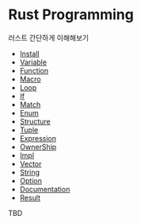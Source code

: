 # Rust Programming

러스트 간단하게 이해해보기

- [Install](./docs/install.md)
- [Variable](./docs/variable.md)
- [Function](./docs/function.md)
- [Macro](./docs/macro.md)
- [Loop](./docs/loop.md)
- [If](./docs/if.md)
- [Match](./docs/match.md)
- [Enum](./docs/enum.md)
- [Structure](./docs/structure.md)
- [Tuple](./docs/tuple.md)
- [Expression](./docs/expression.md)
- [OwnerShip](./docs/ownerShip.md)
- [Impl](./docs/impl.md)
- [Vector](./docs/vector.md)
- [String](./docs/string.md)
- [Option](./docs/option.md)
- [Documentation](./docs/documentation.md)
- [Result](./docs/result.md)

TBD
